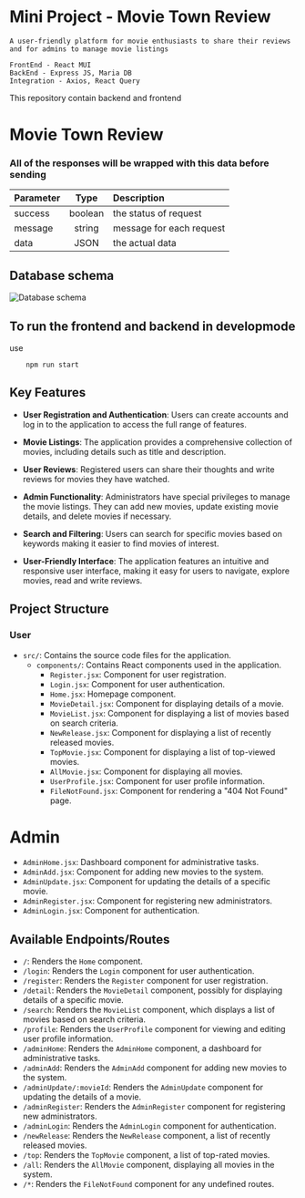 # Mini Project - Movie Town Review 
    A user-friendly platform for movie enthusiasts to share their reviews and for admins to manage movie listings

    FrontEnd - React MUI
    BackEnd - Express JS, Maria DB
    Integration - Axios, React Query

This repository contain backend and frontend

# Movie Town Review

### All of the responses will be wrapped with this data before sending
| Parameter | Type | Description |
|-----|:----:|:-----|
| success| boolean | the status of request|
| message | string | message for each request |
| data | JSON | the actual data |

## Database schema
![Database schema](https://i.pinimg.com/originals/0c/6e/29/0c6e2916892b204fed2b4a062b10705d.png)


## To run the frontend and backend in developmode 
use
```
    npm run start
```


## Key Features

- **User Registration and Authentication**: Users can create accounts and log in to the application to access the full range of features.

- **Movie Listings**: The application provides a comprehensive collection of movies, including details such as title and description.

- **User Reviews**: Registered users can share their thoughts and write reviews for movies they have watched. 


- **Admin Functionality**: Administrators have special privileges to manage the movie listings. They can add new movies, update existing movie details, and delete movies if necessary. 

- **Search and Filtering**: Users can search for specific movies based on keywords making it easier to find movies of interest.

- **User-Friendly Interface**: The application features an intuitive and responsive user interface, making it easy for users to navigate, explore movies, read and write reviews.

## Project Structure

### User

- `src/`: Contains the source code files for the application.
  - `components/`: Contains React components used in the application.
    - `Register.jsx`: Component for user registration.
    - `Login.jsx`: Component for user authentication.
    - `Home.jsx`: Homepage component.
    - `MovieDetail.jsx`: Component for displaying details of a movie.
    - `MovieList.jsx`: Component for displaying a list of movies based on search criteria.
    - `NewRelease.jsx`: Component for displaying a list of recently released movies.
    - `TopMovie.jsx`: Component for displaying a list of top-viewed movies.
    - `AllMovie.jsx`: Component for displaying all movies.
    - `UserProfile.jsx`: Component for user profile information.
    - `FileNotFound.jsx`: Component for rendering a "404 Not Found" page.


# Admin
- `AdminHome.jsx`: Dashboard component for administrative tasks.
- `AdminAdd.jsx`: Component for adding new movies to the system.
- `AdminUpdate.jsx`: Component for updating the details of a specific movie.
- `AdminRegister.jsx`: Component for registering new administrators.
- `AdminLogin.jsx`: Component for authentication.

## Available Endpoints/Routes

- `/`: Renders the `Home` component.
- `/login`: Renders the `Login` component for user authentication.
- `/register`: Renders the `Register` component for user registration.
- `/detail`: Renders the `MovieDetail` component, possibly for displaying details of a specific movie.
- `/search`: Renders the `MovieList` component, which displays a list of movies based on search criteria.
- `/profile`: Renders the `UserProfile` component for viewing and editing user profile information.
- `/adminHome`: Renders the `AdminHome` component, a dashboard for administrative tasks.
- `/adminAdd`: Renders the `AdminAdd` component for adding new movies to the system.
- `/adminUpdate/:movieId`: Renders the `AdminUpdate` component for updating the details of a  movie.
- `/adminRegister`: Renders the `AdminRegister` component for registering new administrators.
- `/adminLogin`: Renders the `AdminLogin` component for  authentication.
- `/newRelease`: Renders the `NewRelease` component, a list of recently released movies.
- `/top`: Renders the `TopMovie` component, a list of top-rated movies.
- `/all`: Renders the `AllMovie` component, displaying all movies in the system.
- `/*`: Renders the `FileNotFound` component for any undefined routes.




